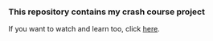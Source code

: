 ### This repository contains my crash course project

If you want to watch and learn too, click <a href="https://www.youtube.com/watch?v=VeNfHj6MhgA">here</a>.